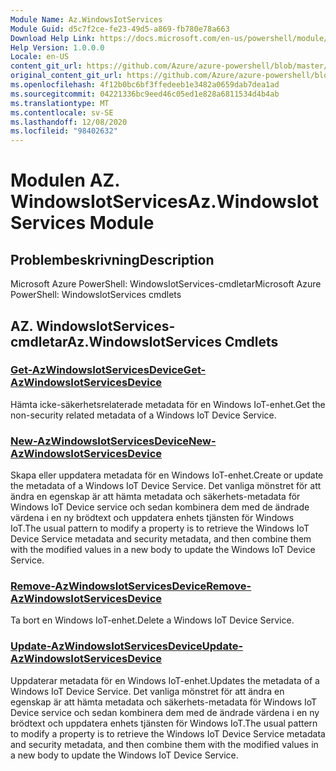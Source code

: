 ```yaml
---
Module Name: Az.WindowsIotServices
Module Guid: d5c7f2ce-fe23-49d5-a869-fb780e78a663
Download Help Link: https://docs.microsoft.com/en-us/powershell/module/az.windowsiotservices
Help Version: 1.0.0.0
Locale: en-US
content_git_url: https://github.com/Azure/azure-powershell/blob/master/src/WindowsIotServices/help/Az.WindowsIotServices.md
original_content_git_url: https://github.com/Azure/azure-powershell/blob/master/src/WindowsIotServices/help/Az.WindowsIotServices.md
ms.openlocfilehash: 4f12b0bc6bf3ffedeeb1e3482a0659dab7dea1ad
ms.sourcegitcommit: 04221336bc9eed46c05ed1e828a6811534d4b4ab
ms.translationtype: MT
ms.contentlocale: sv-SE
ms.lasthandoff: 12/08/2020
ms.locfileid: "98402632"
---
```

# <span data-ttu-id="e8dd2-101">Modulen AZ. WindowsIotServices</span><span class="sxs-lookup"><span data-stu-id="e8dd2-101">Az.WindowsIotServices Module</span></span>
## <span data-ttu-id="e8dd2-102">Problembeskrivning</span><span class="sxs-lookup"><span data-stu-id="e8dd2-102">Description</span></span>
<span data-ttu-id="e8dd2-103">Microsoft Azure PowerShell: WindowsIotServices-cmdletar</span><span class="sxs-lookup"><span data-stu-id="e8dd2-103">Microsoft Azure PowerShell: WindowsIotServices cmdlets</span></span>

## <span data-ttu-id="e8dd2-104">AZ. WindowsIotServices-cmdletar</span><span class="sxs-lookup"><span data-stu-id="e8dd2-104">Az.WindowsIotServices Cmdlets</span></span>
### [<span data-ttu-id="e8dd2-105">Get-AzWindowsIotServicesDevice</span><span class="sxs-lookup"><span data-stu-id="e8dd2-105">Get-AzWindowsIotServicesDevice</span></span>](Get-AzWindowsIotServicesDevice.md)
<span data-ttu-id="e8dd2-106">Hämta icke-säkerhetsrelaterade metadata för en Windows IoT-enhet.</span><span class="sxs-lookup"><span data-stu-id="e8dd2-106">Get the non-security related metadata of a Windows IoT Device Service.</span></span>

### [<span data-ttu-id="e8dd2-107">New-AzWindowsIotServicesDevice</span><span class="sxs-lookup"><span data-stu-id="e8dd2-107">New-AzWindowsIotServicesDevice</span></span>](New-AzWindowsIotServicesDevice.md)
<span data-ttu-id="e8dd2-108">Skapa eller uppdatera metadata för en Windows IoT-enhet.</span><span class="sxs-lookup"><span data-stu-id="e8dd2-108">Create or update the metadata of a Windows IoT Device Service.</span></span>
<span data-ttu-id="e8dd2-109">Det vanliga mönstret för att ändra en egenskap är att hämta metadata och säkerhets-metadata för Windows IoT Device service och sedan kombinera dem med de ändrade värdena i en ny brödtext och uppdatera enhets tjänsten för Windows IoT.</span><span class="sxs-lookup"><span data-stu-id="e8dd2-109">The usual pattern to modify a property is to retrieve the Windows IoT Device Service metadata and security metadata, and then combine them with the modified values in a new body to update the Windows IoT Device Service.</span></span>

### [<span data-ttu-id="e8dd2-110">Remove-AzWindowsIotServicesDevice</span><span class="sxs-lookup"><span data-stu-id="e8dd2-110">Remove-AzWindowsIotServicesDevice</span></span>](Remove-AzWindowsIotServicesDevice.md)
<span data-ttu-id="e8dd2-111">Ta bort en Windows IoT-enhet.</span><span class="sxs-lookup"><span data-stu-id="e8dd2-111">Delete a Windows IoT Device Service.</span></span>

### [<span data-ttu-id="e8dd2-112">Update-AzWindowsIotServicesDevice</span><span class="sxs-lookup"><span data-stu-id="e8dd2-112">Update-AzWindowsIotServicesDevice</span></span>](Update-AzWindowsIotServicesDevice.md)
<span data-ttu-id="e8dd2-113">Uppdaterar metadata för en Windows IoT-enhet.</span><span class="sxs-lookup"><span data-stu-id="e8dd2-113">Updates the metadata of a Windows IoT Device Service.</span></span>
<span data-ttu-id="e8dd2-114">Det vanliga mönstret för att ändra en egenskap är att hämta metadata och säkerhets-metadata för Windows IoT Device service och sedan kombinera dem med de ändrade värdena i en ny brödtext och uppdatera enhets tjänsten för Windows IoT.</span><span class="sxs-lookup"><span data-stu-id="e8dd2-114">The usual pattern to modify a property is to retrieve the Windows IoT Device Service metadata and security metadata, and then combine them with the modified values in a new body to update the Windows IoT Device Service.</span></span>

